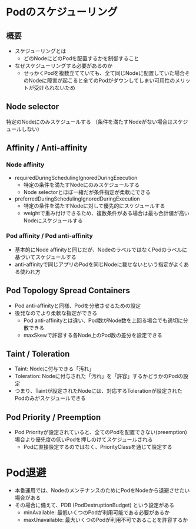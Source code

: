 # Podのスケジューリング

## 概要

- スケジューリングとは
    - どのNodeにどのPodを配置するかを制御すること
- なぜスケジューリングする必要があるのか
    - せっかくPodを複数立てていても、全て同じNodeに配置していた場合そのNodeに障害が起こると全てのPodがダウンしてしまい可用性のメリットが受けられないため

## Node selector

特定のNodeにのみスケジュールする
（条件を満たすNodeがない場合はスケジュールしない）

## Affinity / Anti-affinity

### Node affinity

- requiredDuringSchedulingIgnoredDuringExecution
    - 特定の条件を満たすNodeにのみスケジュールする
    - Node selectorとほぼ一緒だが条件指定が柔軟にできる
- preferredDuringSchedulingIgnoredDuringExecution
    - 特定の条件を満たすNodeに対して優先的にスケジュールする
    - weightで重み付けできるため、複数条件がある場合は最も合計値が高いNodeにスケジュールする

### Pod affinity / Pod anti-affinity

- 基本的にNode affinityと同じだが、NodeのラベルではなくPodのラベルに基づいてスケジュールする
- anti-affinityで同じアプリのPodを同じNodeに載せないという指定がよくある使われ方

## Pod Topology Spread Containers

- Pod anti-affinityと同様、Podを分散させるための設定
- 後発なのでより柔軟な指定ができる
    - Pod anti-affinityとは違い、Pod数がNode数を上回る場合でも適切に分散できる
    - maxSkewで許容する各Node上のPod数の差分を設定できる

## Taint / Toleration

- Taint: Nodeに付与できる「汚れ」
- Toleration: Nodeに付与された「汚れ」を「許容」するかどうかのPodの設定
- つまり、Taintが設定されたNodeには、対応するTolerationが設定されたPodのみがスケジュールできる

## Pod Priority / Preemption

- Pod Priorityが設定されていると、全てのPodを配置できない(preemption)場合より優先度の低いPodを押しのけてスケジュールされる
    - Podに直接設定するのではなく、PriorityClassを通じて設定する

# Pod退避

- 本番運用では、NodeのメンテナンスのためにPodをNodeから退避させたい場合がある
- その場合に備えて、PDB (PodDestruptionBudget) という設定がある
    - minAvailable: 最低いくつのPodが利用可能である必要があるか
    - maxUnavailable: 最大いくつのPodが利用不可であることを許容するか
